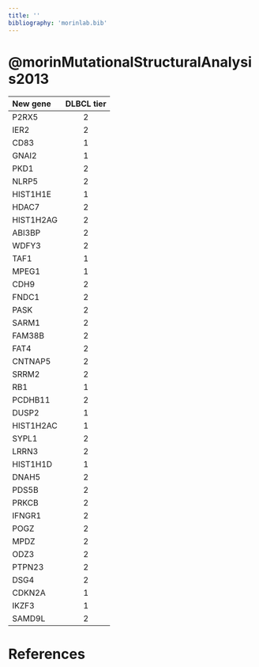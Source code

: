 ```yaml
---
title: ''
bibliography: 'morinlab.bib'
---
```


# @morinMutationalStructuralAnalysis2013
|New gene|DLBCL tier|
|:-|:-:|
|P2RX5|2 |
|IER2|2 |
|CD83|1 |
|GNAI2|1 |
|PKD1|2 |
|NLRP5|2 |
|HIST1H1E|1 |
|HDAC7|2 |
|HIST1H2AG|2 |
|ABI3BP|2 |
|WDFY3|2 |
|TAF1|1 |
|MPEG1|1 |
|CDH9|2 |
|FNDC1|2 |
|PASK|2 |
|SARM1|2 |
|FAM38B|2 |
|FAT4|2 |
|CNTNAP5|2 |
|SRRM2|2 |
|RB1|1 |
|PCDHB11|2 |
|DUSP2|1 |
|HIST1H2AC|1 |
|SYPL1|2 |
|LRRN3|2 |
|HIST1H1D|1 |
|DNAH5|2 |
|PDS5B|2 |
|PRKCB|2 |
|IFNGR1|2 |
|POGZ|2 |
|MPDZ|2 |
|ODZ3|2 |
|PTPN23|2 |
|DSG4|2 |
|CDKN2A|1 |
|IKZF3|1 |
|SAMD9L|2 |

# References

